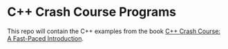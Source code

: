 # C++ Crash Course Programs

This repo will contain the C++ examples from the book [C++ Crash Course: A Fast-Paced Introduction](https://www.amazon.com/C-Crash-Course-Josh-Lospinoso/dp/1593278888).
